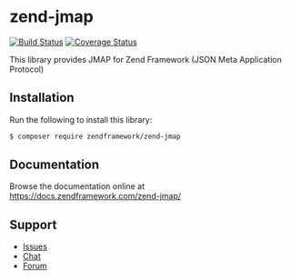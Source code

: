 # zend-jmap

[![Build Status](https://secure.travis-ci.org/zendframework/zend-jmap.svg?branch=master)](https://secure.travis-ci.org/zendframework/zend-jmap)
[![Coverage Status](https://coveralls.io/repos/github/zendframework/zend-jmap/badge.svg?branch=master)](https://coveralls.io/github/zendframework/zend-jmap?branch=master)

This library provides JMAP for Zend Framework (JSON Meta Application Protocol)

## Installation

Run the following to install this library:

```bash
$ composer require zendframework/zend-jmap
```

## Documentation

Browse the documentation online at https://docs.zendframework.com/zend-jmap/

## Support

* [Issues](https://github.com/zendframework/zend-jmap/issues/)
* [Chat](https://zendframework-slack.herokuapp.com/)
* [Forum](https://discourse.zendframework.com/)
